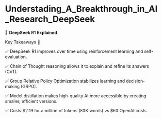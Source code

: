 # Understading_A_Breakthrough_in_AI_Research_DeepSeek

📌 **DeepSeek R1 Explained**

Key Takeaways 🚀

✅ DeepSeek R1 improves over time using reinforcement learning and self-evaluation.

✅ Chain of Thought reasoning allows it to explain and refine its answers (CoT).

✅ Group Relative Policy Optimization stabilizes learning and decision-making (GRPO).

✅ Model distillation makes high-quality AI more accessible by creating smaller, efficient versions.

✅ Costs $2.19 for a million of tokens (80K words) vs $60 OpenAI costs.
